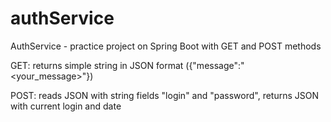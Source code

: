 # authService
AuthService - practice project on Spring Boot with GET and POST methods

GET: returns simple string in JSON format ({"message":"<your_message>"})

POST: reads JSON with string fields "login" and "password", returns JSON with current login and date
